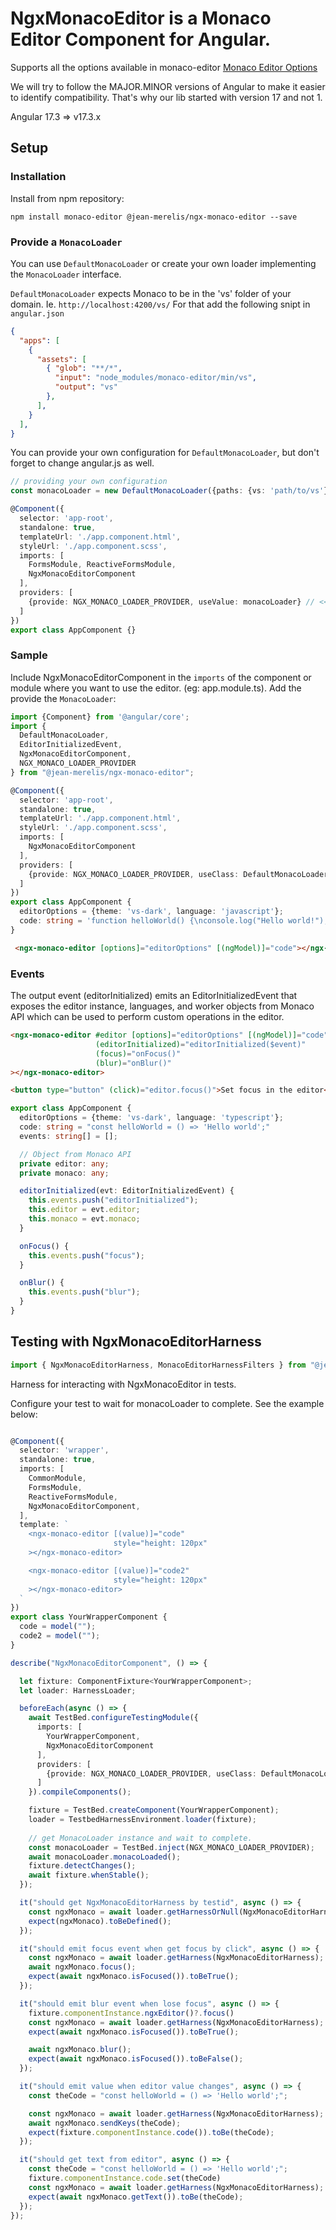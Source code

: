 # NgxMonacoEditor is a  Monaco Editor Component for Angular.

Supports all the options available in monaco-editor [Monaco Editor Options](https://microsoft.github.io/monaco-editor/api/index.html)

We will try to follow the MAJOR.MINOR versions of Angular to make it easier to identify compatibility. That's why our lib started with version 17 and not 1.

Angular 17.3 => v17.3.x


## Setup

### Installation

Install from npm repository:
```
npm install monaco-editor @jean-merelis/ngx-monaco-editor --save
 ```

### Provide a `MonacoLoader`

You can use `DefaultMonacoLoader` or create your own loader implementing the `MonacoLoader` interface.

`DefaultMonacoLoader` expects Monaco to be in the 'vs' folder of your domain. Ie. `http://localhost:4200/vs/`
For that add the following snipt in `angular.json`

```json
{
  "apps": [
    {
      "assets": [
        { "glob": "**/*",
          "input": "node_modules/monaco-editor/min/vs",
          "output": "vs"
        },
      ],
    }
  ],
}
 ```

You can provide your own configuration for `DefaultMonacoLoader`, but don't forget to change angular.js as well.
```typescript
// providing your own configuration
const monacoLoader = new DefaultMonacoLoader({paths: {vs: 'path/to/vs'}});

@Component({
  selector: 'app-root',
  standalone: true,
  templateUrl: './app.component.html',
  styleUrl: './app.component.scss',
  imports: [
    FormsModule, ReactiveFormsModule,
    NgxMonacoEditorComponent
  ],
  providers: [
    {provide: NGX_MONACO_LOADER_PROVIDER, useValue: monacoLoader} // <<<
  ]
})
export class AppComponent {}
```


### Sample
Include NgxMonacoEditorComponent in the `imports` of the component or module where you want to use the editor. (eg: app.module.ts). Add the provide the `MonacoLoader`:

```typescript
import {Component} from '@angular/core';
import {
  DefaultMonacoLoader,
  EditorInitializedEvent,
  NgxMonacoEditorComponent,
  NGX_MONACO_LOADER_PROVIDER
} from "@jean-merelis/ngx-monaco-editor";

@Component({
  selector: 'app-root',
  standalone: true,
  templateUrl: './app.component.html',
  styleUrl: './app.component.scss',
  imports: [
    NgxMonacoEditorComponent
  ],
  providers: [
    {provide: NGX_MONACO_LOADER_PROVIDER, useClass: DefaultMonacoLoader}
  ]
})
export class AppComponent {
  editorOptions = {theme: 'vs-dark', language: 'javascript'};
  code: string = 'function helloWorld() {\nconsole.log("Hello world!");\n}';
}
```

```html
 <ngx-monaco-editor [options]="editorOptions" [(ngModel)]="code"></ngx-monaco-editor>
```



### Events
The output event (editorInitialized) emits an EditorInitializedEvent that exposes the editor instance, languages, and worker objects from Monaco API
which can be used to perform custom operations in the editor.
```html
<ngx-monaco-editor #editor [options]="editorOptions" [(ngModel)]="code"
                   (editorInitialized)="editorInitialized($event)"
                   (focus)="onFocus()"
                   (blur)="onBlur()"
></ngx-monaco-editor>

<button type="button" (click)="editor.focus()">Set focus in the editor</button>
```

```typescript
export class AppComponent {
  editorOptions = {theme: 'vs-dark', language: 'typescript'};
  code: string = "const helloWorld = () => 'Hello world';"
  events: string[] = [];

  // Object from Monaco API
  private editor: any;
  private monaco: any;

  editorInitialized(evt: EditorInitializedEvent) {
    this.events.push("editorInitialized");
    this.editor = evt.editor;
    this.monaco = evt.monaco;
  }

  onFocus() {
    this.events.push("focus");
  }

  onBlur() {
    this.events.push("blur");
  }
}
```


## Testing with NgxMonacoEditorHarness

```typescript
import { NgxMonacoEditorHarness, MonacoEditorHarnessFilters } from "@jean-merelis/ngx-monaco-editor/testing";
 ```

Harness for interacting with NgxMonacoEditor in tests.

Configure your test to wait for monacoLoader to complete. See the example below:

```typescript

@Component({
  selector: 'wrapper',
  standalone: true,
  imports: [
    CommonModule,
    FormsModule,
    ReactiveFormsModule,
    NgxMonacoEditorComponent,
  ],
  template: `
    <ngx-monaco-editor [(value)]="code"
                       style="height: 120px"
    ></ngx-monaco-editor>

    <ngx-monaco-editor [(value)]="code2"
                       style="height: 120px"
    ></ngx-monaco-editor>
  `
})
export class YourWrapperComponent {
  code = model("");
  code2 = model("");
}

describe("NgxMonacoEditorComponent", () => {

  let fixture: ComponentFixture<YourWrapperComponent>;
  let loader: HarnessLoader;

  beforeEach(async () => {
    await TestBed.configureTestingModule({
      imports: [
        YourWrapperComponent,
        NgxMonacoEditorComponent
      ],
      providers: [
        {provide: NGX_MONACO_LOADER_PROVIDER, useClass: DefaultMonacoLoader}
      ]
    }).compileComponents();

    fixture = TestBed.createComponent(YourWrapperComponent);
    loader = TestbedHarnessEnvironment.loader(fixture);
    
    // get MonacoLoader instance and wait to complete.
    const monacoLoader = TestBed.inject(NGX_MONACO_LOADER_PROVIDER);
    await monacoLoader.monacoLoaded();
    fixture.detectChanges();
    await fixture.whenStable();
  });

  it("should get NgxMonacoEditorHarness by testid", async () => {
    const ngxMonaco = await loader.getHarnessOrNull(NgxMonacoEditorHarness.with({testid: "editor-2"}));
    expect(ngxMonaco).toBeDefined();
  });

  it("should emit focus event when get focus by click", async () => {
    const ngxMonaco = await loader.getHarness(NgxMonacoEditorHarness);
    await ngxMonaco.focus();
    expect(await ngxMonaco.isFocused()).toBeTrue();
  });

  it("should emit blur event when lose focus", async () => {
    fixture.componentInstance.ngxEditor()?.focus()
    const ngxMonaco = await loader.getHarness(NgxMonacoEditorHarness);
    expect(await ngxMonaco.isFocused()).toBeTrue();

    await ngxMonaco.blur();
    expect(await ngxMonaco.isFocused()).toBeFalse();
  });

  it("should emit value when editor value changes", async () => {
    const theCode = "const helloWorld = () => 'Hello world';";

    const ngxMonaco = await loader.getHarness(NgxMonacoEditorHarness);
    await ngxMonaco.sendKeys(theCode);
    expect(fixture.componentInstance.code()).toBe(theCode);
  });

  it("should get text from editor", async () => {
    const theCode = "const helloWorld = () => 'Hello world';";
    fixture.componentInstance.code.set(theCode)
    const ngxMonaco = await loader.getHarness(NgxMonacoEditorHarness);
    expect(await ngxMonaco.getText()).toBe(theCode);
  });
});

```
